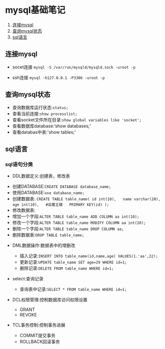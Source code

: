 # mysql基础笔记

1. [连接mysql](#连接mysql)
2. [查询mysql状态](#status)
3. [sql语言](#sql语言)

## <span id="连接mysql">连接mysql<span>
* socet连接
`mysql -S /var/run/mysqld/mysqld.sock -uroot -p`

* ssh连接
`mysql -h127.0.0.1 -P3306 -uroot -p`


## <span id="status">查询mysql状态<span>
* 查询数据库运行状态:`status;`
* 查看当前连接:`show processlist;`
* 查看socket文件所在目录:`show global variables like 'socket';`
* 查看数据库database:‘show databases;’
* 查看databas中表:'show tables;'


## <span id="sql语言">sql语言<span>
### sql语句分类
* DDL数据定义:创建表，修改表
 - 创建DATABASE:`CREATE DATABASE database_name;`
 - 使用DATABASE:`use database_name;`
 - 创建数据表:
 `CREATE TABLE table_name(
   id int(10),  
   name varchar(20),  
   age int(10),  
   #设置主键  
   PRIMARY KEY(id)
   );`
  - 修改数据表:
   - 增加一个字段:`ALTER TABLE table_name ADD COLUMN aa int(10);`
   - 修改一个字段:`ALTER TABLE table_name MODIFY COLUMN aa int(20);`
   - 删除一个字段:`ALTER TABLE table_name DROP COLUMN aa;`
  - 删除数据表:`DROP TABLE table_name;`


* DML数据操作:数据表中的增删改
  - 插入记录:`INSERT INTO table_name(id,name,age) VALUES(1.'aa',22);`
  - 更新记录:`UPDATE table_name SET age=29 WHERE id=1;`
  - 删除记录:`DELETE FROM table_name WHERE id=1;`


* select:查询记录
  - 查询表中记录:`SELECT * FROM table_name WHERE id=1;`


* DCL权限管理:控制数据库访问权限设置
  - GRANT
  - REVOKE


* TCL事务控制:控制事务进展
  - COMMIT提交事务
  - ROLLBACK回滚事务

  
